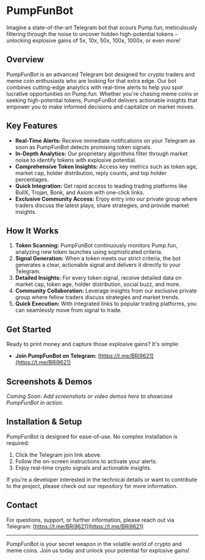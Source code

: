 # PumpFunBot

Imagine a state-of-the-art Telegram bot that scours Pump.fun, meticulously filtering through the noise to uncover hidden high-potential tokens – unlocking explosive gains of 5x, 10x, 50x, 100x, 1000x, or even more!

## Overview

PumpFunBot is an advanced Telegram bot designed for crypto traders and meme coin enthusiasts who are looking for that extra edge. Our bot combines cutting-edge analytics with real-time alerts to help you spot lucrative opportunities on Pump.fun. Whether you're chasing meme coins or seeking high-potential tokens, PumpFunBot delivers actionable insights that empower you to make informed decisions and capitalize on market moves.

## Key Features

- **Real-Time Alerts:** Receive immediate notifications on your Telegram as soon as PumpFunBot detects promising token signals.
- **In-Depth Analytics:** Our proprietary algorithms filter through market noise to identify tokens with explosive potential.
- **Comprehensive Token Insights:** Access key metrics such as token age, market cap, holder distribution, reply counts, and top holder percentages.
- **Quick Integration:** Get rapid access to leading trading platforms like BullX, Trojan, Bonk, and Axiom with one-click links.
- **Exclusive Community Access:** Enjoy entry into our private group where traders discuss the latest plays, share strategies, and provide market insights.

## How It Works

1. **Token Scanning:** PumpFunBot continuously monitors Pump.fun, analyzing new token launches using sophisticated criteria.
2. **Signal Generation:** When a token meets our strict criteria, the bot generates a clear, actionable signal and delivers it directly to your Telegram.
3. **Detailed Insights:** For every token signal, receive detailed data on market cap, token age, holder distribution, social buzz, and more.
4. **Community Collaboration:** Leverage insights from our exclusive private group where fellow traders discuss strategies and market trends.
5. **Quick Execution:** With integrated links to popular trading platforms, you can seamlessly move from signal to trade.

## Get Started

Ready to print money and capture those explosive gains? It's simple:
- **Join PumpFunBot on Telegram:** [https://t.me/BRi9621](https://t.me/BRi9621)

## Screenshots & Demos

*Coming Soon: Add screenshots or video demos here to showcase PumpFunBot in action.*

## Installation & Setup

PumpFunBot is designed for ease-of-use. No complex installation is required:
1. Click the Telegram join link above.
2. Follow the on-screen instructions to activate your alerts.
3. Enjoy real-time crypto signals and actionable insights.

If you're a developer interested in the technical details or want to contribute to the project, please check out our repository for more information.

## Contact

For questions, support, or further information, please reach out via Telegram:
[https://t.me/BRi9621](https://t.me/BRi9621)

---

PumpFunBot is your secret weapon in the volatile world of crypto and meme coins. Join us today and unlock your potential for explosive gains!
